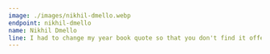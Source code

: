 ```yaml
---
image: ./images/nikhil-dmello.webp
endpoint: nikhil-dmello
name: Nikhil Dmello
line: I had to change my year book quote so that you don't find it offensive
---
```

